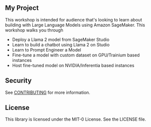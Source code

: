 ## My Project

This workshop is intended for audience that's looking to learn about building with Large Language Models using Amazon SageMaker. This workshop walks you through
- Deploy a Llama 2 model from SageMaker Studio
- Learn to build a chatbot using Llama 2 on Studio
- Learn to Prompt Engineer a Model
- Fine-tune a model with custom dataset on GPU/Trainium based instances
- Host fine-tuned model on NVIDIA/Inferentia based instances

## Security

See [CONTRIBUTING](CONTRIBUTING.md#security-issue-notifications) for more information.

## License

This library is licensed under the MIT-0 License. See the LICENSE file.

